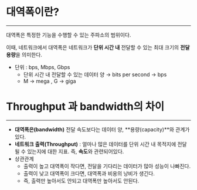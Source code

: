# 대역폭이란?

---

대역폭은 특정한 기능을 수행할 수 있는 주파소의 범위이다. 

이때, 네트워크에서 대역폭은 네트워크가 **단위 시간 내** 전달할 수 있는 최대 크기의 **전달 용량**을 의미한다.

- 단위 : bps, Mbps, Gbps
    - 단위 시간 내 전달할 수 있는 데이터 양 → bits per second → bps
    - M → mega , G → giga

# Throughput 과 bandwidth의 차이

---

- **대역폭은(bandwidth)** 전달 속도보다는 데이터 양, **용량(capacity)**와 관계가 있다.
- **네트워크 출력(Throughput)** : 얼마나 많은 데이터를 단위 시간 내 목적지에 전달될 수 있는지에 대한 지표. 즉, **속도**와 관련되어있다.
- 상관관계
    - 출력이 높고 대역폭이 작다면, 전달을 기다리는 데이터가 많아 성능이 나빠진다.
    - 출력이 낮고 대역폭이 크다면, 대역폭과 비옹의 낭비가 생긴다.
    - 즉, 출력만 높아서도 안되고 대역폭만 높아서도 안된다.
